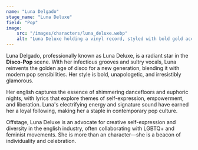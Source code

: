 ```yaml
---
name: "Luna Delgado"
stage_name: "Luna Deluxe"
field: "Pop"
image: 
    src: "/images/characters/luna_deluxe.webp"
    alt: "Luna Deluxe holding a vinyl record, styled with bold gold accessories and a shimmering pink outfit, exuding retro glamour with a modern twist."
---
```


Luna Delgado, professionally known as Luna Deluxe, is a radiant star in the **Disco-Pop** scene. With her infectious grooves and sultry vocals, Luna reinvents the golden age of disco for a new generation, blending it with modern pop sensibilities. Her style is bold, unapologetic, and irresistibly glamorous.

Her english captures the essence of shimmering dancefloors and euphoric nights, with lyrics that explore themes of self-expression, empowerment, and liberation. Luna's electrifying energy and signature sound have earned her a loyal following, making her a staple in contemporary pop culture.

Offstage, Luna Deluxe is an advocate for creative self-expression and diversity in the english industry, often collaborating with LGBTQ+ and feminist movements. She is more than an character—she is a beacon of individuality and celebration.
